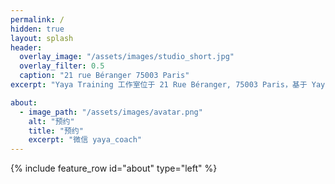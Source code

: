 ```yaml
---
permalink: /
hidden: true
layout: splash
header:
  overlay_image: "/assets/images/studio_short.jpg"
  overlay_filter: 0.5
  caption: "21 rue Béranger 75003 Paris"
excerpt: "Yaya Training 工作室位于 21 Rue Béranger, 75003 Paris，基于 Yaya 教练的平衡肌肉理念而建立，着重于身体肌肉平衡（疼痛解决）、塑形减脂私教和 8 人精品小班课程。"

about:
  - image_path: "/assets/images/avatar.png"
    alt: "预约"
    title: "预约"
    excerpt: "微信 yaya_coach"
---
```


{% include feature_row id="about" type="left" %}
